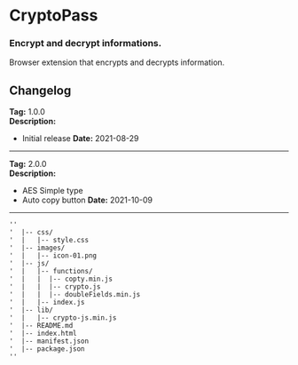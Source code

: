 # CryptoPass
### Encrypt and decrypt informations.
Browser extension that encrypts and decrypts information.

## Changelog
**Tag:** 1.0.0<br>
**Description:** 
- Initial release
**Date:** 2021-08-29

<hr>

**Tag:** 2.0.0<br>
**Description:** 
- AES Simple type 
- Auto copy button
**Date:** 2021-10-09

<hr>



```
''
'  |-- css/
'  |   |-- style.css
'  |-- images/
'  |   |-- icon-01.png
'  |-- js/
'  |   |-- functions/
'  |   |  |-- copty.min.js
'  |   |  |-- crypto.js
'  |   |  |-- doubleFields.min.js
'  |   |-- index.js
'  |-- lib/
'  |   |-- crypto-js.min.js
'  |-- README.md
'  |-- index.html
'  |-- manifest.json
'  |-- package.json
''
```
